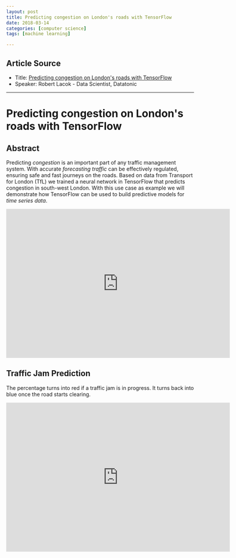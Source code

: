 ```yaml
---
layout: post
title: Predicting congestion on London's roads with TensorFlow
date: 2018-03-14
categories: [computer science]
tags: [machine learning]

---
```


## Article Source
* Title: [Predicting congestion on London's roads with TensorFlow](https://www.youtube.com/watch?v=JtpvUwlsl94)
* Speaker: Robert Lacok -  Data Scientist, Datatonic 

---

# Predicting congestion on London's roads with TensorFlow

## Abstract

Predicting *congestion* is an important part of any traffic management system. With accurate *forecasting traffic* can be effectively regulated, ensuring safe and fast journeys on the roads. Based on data from Transport for London (TfL) we trained a neural network in TensorFlow that predicts congestion in south-west London. With this use case as example we will demonstrate how TensorFlow can be used to build predictive models for *time series data*. 

<iframe width="600" height="400" src="https://www.youtube.com/embed/JtpvUwlsl94" frameborder="0" allow="autoplay; encrypted-media" allowfullscreen></iframe>

## Traffic Jam Prediction

The percentage turns into red if a traffic jam is in progress. It turns back into blue once the road starts clearing.

<iframe width="600" height="400" src="https://www.youtube.com/embed/gOe-eI9PXtY" frameborder="0" allow="autoplay; encrypted-media" allowfullscreen></iframe>